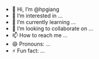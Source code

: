 - 👋 Hi, I’m @hpgiang
- 👀 I’m interested in ...
- 🌱 I’m currently learning ...
- 💞️ I’m looking to collaborate on ...
- 📫 How to reach me ...
- 😄 Pronouns: ...
- ⚡ Fun fact: ...

<!---
hpgiang/hpgiang is a ✨ special ✨ repository because its `README.md` (this file) appears on your GitHub profile.
You can click the Preview link to take a look at your changes.
--->
